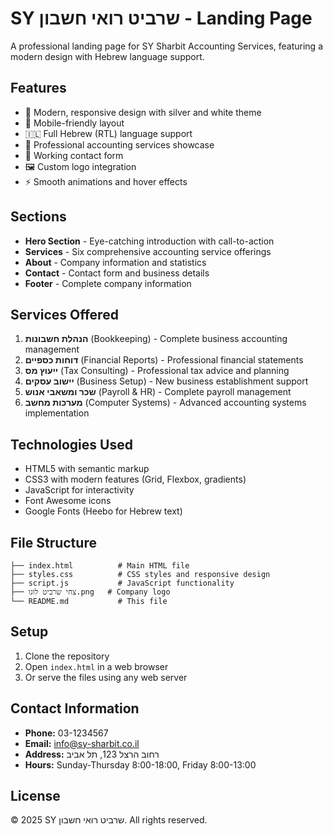 # SY שרביט רואי חשבון - Landing Page

A professional landing page for SY Sharbit Accounting Services, featuring a modern design with Hebrew language support.

## Features

- 🎨 Modern, responsive design with silver and white theme
- 📱 Mobile-friendly layout
- 🇮🇱 Full Hebrew (RTL) language support
- 💼 Professional accounting services showcase
- 📝 Working contact form
- 🖼️ Custom logo integration
- ⚡ Smooth animations and hover effects

## Sections

- **Hero Section** - Eye-catching introduction with call-to-action
- **Services** - Six comprehensive accounting service offerings
- **About** - Company information and statistics
- **Contact** - Contact form and business details
- **Footer** - Complete company information

## Services Offered

1. **הנהלת חשבונות** (Bookkeeping) - Complete business accounting management
2. **דוחות כספיים** (Financial Reports) - Professional financial statements
3. **ייעוץ מס** (Tax Consulting) - Professional tax advice and planning
4. **יישוב עסקים** (Business Setup) - New business establishment support
5. **שכר ומשאבי אנוש** (Payroll & HR) - Complete payroll management
6. **מערכות מחשב** (Computer Systems) - Advanced accounting systems implementation

## Technologies Used

- HTML5 with semantic markup
- CSS3 with modern features (Grid, Flexbox, gradients)
- JavaScript for interactivity
- Font Awesome icons
- Google Fonts (Heebo for Hebrew text)

## File Structure

```
├── index.html          # Main HTML file
├── styles.css          # CSS styles and responsive design
├── script.js           # JavaScript functionality
├── צחי שרביט לוגו.png   # Company logo
└── README.md           # This file
```

## Setup

1. Clone the repository
2. Open `index.html` in a web browser
3. Or serve the files using any web server

## Contact Information

- **Phone:** 03-1234567
- **Email:** info@sy-sharbit.co.il
- **Address:** רחוב הרצל 123, תל אביב
- **Hours:** Sunday-Thursday 8:00-18:00, Friday 8:00-13:00

## License

© 2025 SY שרביט רואי חשבון. All rights reserved.
